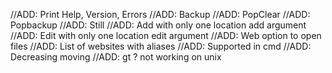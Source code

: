 //ADD: Print Help, Version, Errors
//ADD: Backup
//ADD: PopClear
//ADD: Popbackup
//ADD: Still
//ADD: Add with only one location add argument
//ADD: Edit with only one location edit argument
//ADD: Web option to open files
//ADD: List of websites with aliases
//ADD: Supported in cmd
//ADD: Decreasing moving
//ADD: gt ? not working on unix
